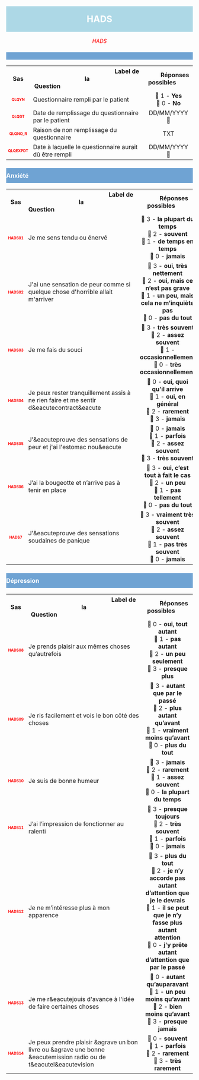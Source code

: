 <H1 style='background-color: #add8e6; color: white; width: 100%; text-align: center; padding: 20px 0; font-size: 24px; font-weight: bold;'>HADS</H1>
<div style='color: red; text-align: center; font-style: italic;'>HADS</div>

<h2 style='background-color: #6fa3d3; color: white; width: 100%; text-align: left; padding: 10px 0; font-size: 16px; font-weight: bold;'>
          </h2>
<table style='width:100%;'>
<tr>
<th style='width:50px; text-align:center;'><strong>Sas</strong></th>
<th style='width:600px; text-align:center;'><strong>&nbsp;&nbsp;&nbsp;&nbsp;&nbsp;&nbsp;&nbsp;&nbsp;&nbsp;&nbsp;&nbsp;&nbsp;&nbsp;&nbsp;&nbsp;&nbsp;&nbsp;&nbsp;&nbsp;&nbsp;&nbsp;&nbsp;&nbsp;&nbsp;&nbsp;&nbsp;&nbsp;&nbsp;&nbsp;&nbsp;&nbsp;&nbsp;&nbsp;&nbsp;&nbsp;&nbsp;&nbsp;&nbsp;&nbsp;&nbsp;&nbsp;&nbsp;&nbsp;&nbsp;&nbsp;&nbsp;&nbsp;&nbsp;&nbsp;&nbsp;Label de la Question&nbsp;&nbsp;&nbsp;&nbsp;&nbsp;&nbsp;&nbsp;&nbsp;&nbsp;&nbsp;&nbsp;&nbsp;&nbsp;&nbsp;&nbsp;&nbsp;&nbsp;&nbsp;&nbsp;&nbsp;&nbsp;&nbsp;&nbsp;&nbsp;&nbsp;&nbsp;&nbsp;&nbsp;&nbsp;&nbsp;&nbsp;&nbsp;&nbsp;&nbsp;&nbsp;&nbsp;&nbsp;&nbsp;&nbsp;&nbsp;&nbsp;&nbsp;&nbsp;&nbsp;&nbsp;&nbsp;&nbsp;&nbsp;&nbsp;&nbsp;</strong></th>
<th style='width:300px; text-align:center;'><strong>&nbsp;&nbsp;&nbsp;&nbsp;&nbsp;&nbsp;&nbsp;&nbsp;Réponses possibles&nbsp;&nbsp;&nbsp;&nbsp;&nbsp;&nbsp;&nbsp;&nbsp;</strong></th>
</tr>
<tr>
 <tr> 
<td style='width:50px; text-align:center; color:red; font-size: 10px;'> <b> QLQYN </b></td> 
  <td style='width:600px; text-align:left;'> Questionnaire rempli par le patient   </td>
 <td style='width:300px; text-align:center;'>   🔘 1 - <b>Yes</b> <br> 🔘 0 - <b>No</b> <br> </td> 
 </tr>
 <tr> 
<td style='width:50px; text-align:center; color:red; font-size: 10px;'> <b> QLQDT </b></td> 
  <td style='width:600px; text-align:left;'> Date de remplissage du questionnaire par le patient   </td>
 <td style='width:300px; text-align:center;'>   DD/MM/YYYY 📅 </td> 
 </tr>
 <tr> 
<td style='width:50px; text-align:center; color:red; font-size: 10px;'> <b> QLQNO_R </b></td> 
  <td style='width:600px; text-align:left;'> Raison de non remplissage du questionnaire   </td>
 <td style='width:300px; text-align:center;'>  TXT </td> 
 </tr>
 <tr> 
<td style='width:50px; text-align:center; color:red; font-size: 10px;'> <b> QLQEXPDT </b></td> 
  <td style='width:600px; text-align:left;'> Date à laquelle le questionnaire aurait dû être rempli   </td>
 <td style='width:300px; text-align:center;'>   DD/MM/YYYY 📅 </td> 
 </tr>
</table>
<h2 style='background-color: #6fa3d3; color: white; width: 100%; text-align: left; padding: 10px 0; font-size: 16px; font-weight: bold;'>Anxiété</h2>
<table style='width:100%;'>
<tr>
<th style='width:50px; text-align:center;'><strong>Sas</strong></th>
<th style='width:600px; text-align:center;'><strong>&nbsp;&nbsp;&nbsp;&nbsp;&nbsp;&nbsp;&nbsp;&nbsp;&nbsp;&nbsp;&nbsp;&nbsp;&nbsp;&nbsp;&nbsp;&nbsp;&nbsp;&nbsp;&nbsp;&nbsp;&nbsp;&nbsp;&nbsp;&nbsp;&nbsp;&nbsp;&nbsp;&nbsp;&nbsp;&nbsp;&nbsp;&nbsp;&nbsp;&nbsp;&nbsp;&nbsp;&nbsp;&nbsp;&nbsp;&nbsp;&nbsp;&nbsp;&nbsp;&nbsp;&nbsp;&nbsp;&nbsp;&nbsp;&nbsp;&nbsp;Label de la Question&nbsp;&nbsp;&nbsp;&nbsp;&nbsp;&nbsp;&nbsp;&nbsp;&nbsp;&nbsp;&nbsp;&nbsp;&nbsp;&nbsp;&nbsp;&nbsp;&nbsp;&nbsp;&nbsp;&nbsp;&nbsp;&nbsp;&nbsp;&nbsp;&nbsp;&nbsp;&nbsp;&nbsp;&nbsp;&nbsp;&nbsp;&nbsp;&nbsp;&nbsp;&nbsp;&nbsp;&nbsp;&nbsp;&nbsp;&nbsp;&nbsp;&nbsp;&nbsp;&nbsp;&nbsp;&nbsp;&nbsp;&nbsp;&nbsp;&nbsp;</strong></th>
<th style='width:300px; text-align:center;'><strong>&nbsp;&nbsp;&nbsp;&nbsp;&nbsp;&nbsp;&nbsp;&nbsp;Réponses possibles&nbsp;&nbsp;&nbsp;&nbsp;&nbsp;&nbsp;&nbsp;&nbsp;</strong></th>
</tr>
<tr>
 <tr> 
<td style='width:50px; text-align:center; color:red; font-size: 10px;'> <b> HADS01 </b></td> 
  <td style='width:600px; text-align:left;'> Je me sens tendu ou énervé   </td>
 <td style='width:300px; text-align:center;'>   🔘 3 - <b>la plupart du temps</b> <br> 🔘 2 - <b>souvent</b> <br> 🔘 1 - <b>de temps en temps</b> <br> 🔘 0 - <b>jamais</b> <br> </td> 
 </tr>
 <tr> 
<td style='width:50px; text-align:center; color:red; font-size: 10px;'> <b> HADS02 </b></td> 
  <td style='width:600px; text-align:left;'> J'ai une sensation de peur comme si quelque chose d&apos;horrible allait m&apos;arriver   </td>
 <td style='width:300px; text-align:center;'>   🔘 3 - <b>oui, très nettement</b> <br> 🔘 2 - <b>oui, mais ce n’est pas grave</b> <br> 🔘 1 - <b>un peu, mais cela ne m’inquiète pas</b> <br> 🔘 0 - <b>pas du tout</b> <br> </td> 
 </tr>
 <tr> 
<td style='width:50px; text-align:center; color:red; font-size: 10px;'> <b> HADS03 </b></td> 
  <td style='width:600px; text-align:left;'> Je me fais du souci   </td>
 <td style='width:300px; text-align:center;'>   🔘 3 - <b>très souvent</b> <br> 🔘 2 - <b>assez souvent</b> <br> 🔘 1 - <b>occasionnellement</b> <br> 🔘 0 - <b>très occasionnellement</b> <br> </td> 
 </tr>
 <tr> 
<td style='width:50px; text-align:center; color:red; font-size: 10px;'> <b> HADS04 </b></td> 
  <td style='width:600px; text-align:left;'> Je peux rester tranquillement assis à ne rien faire et me sentir d&amp;eacutecontract&amp;eacute   </td>
 <td style='width:300px; text-align:center;'>   🔘 0 - <b>oui, quoi qu’il arrive</b> <br> 🔘 1 - <b>oui, en général</b> <br> 🔘 2 - <b>rarement</b> <br> 🔘 3 - <b>jamais</b> <br> </td> 
 </tr>
 <tr> 
<td style='width:50px; text-align:center; color:red; font-size: 10px;'> <b> HADS05 </b></td> 
  <td style='width:600px; text-align:left;'> J'&amp;eacuteprouve des sensations de peur et j'ai l'estomac nou&amp;eacute   </td>
 <td style='width:300px; text-align:center;'>   🔘 0 - <b>jamais</b> <br> 🔘 1 - <b>parfois</b> <br> 🔘 2 - <b>assez souvent</b> <br> 🔘 3 - <b>très souvent</b> <br> </td> 
 </tr>
 <tr> 
<td style='width:50px; text-align:center; color:red; font-size: 10px;'> <b> HADS06 </b></td> 
  <td style='width:600px; text-align:left;'> J’ai la bougeotte et n’arrive pas à tenir en place   </td>
 <td style='width:300px; text-align:center;'>   🔘 3 - <b>oui, c’est tout à fait le cas</b> <br> 🔘 2 - <b>un peu</b> <br> 🔘 1 - <b>pas tellement</b> <br> 🔘 0 - <b>pas du tout</b> <br> </td> 
 </tr>
 <tr> 
<td style='width:50px; text-align:center; color:red; font-size: 10px;'> <b> HADS7 </b></td> 
  <td style='width:600px; text-align:left;'> J'&amp;eacuteprouve des sensations soudaines de panique   </td>
 <td style='width:300px; text-align:center;'>   🔘 3 - <b>vraiment très souvent</b> <br> 🔘 2 - <b>assez souvent</b> <br> 🔘 1 - <b>pas très souvent</b> <br> 🔘 0 - <b>jamais</b> <br> </td> 
 </tr>
</table>
<h2 style='background-color: #6fa3d3; color: white; width: 100%; text-align: left; padding: 10px 0; font-size: 16px; font-weight: bold;'>Dépression</h2>
<table style='width:100%;'>
<tr>
<th style='width:50px; text-align:center;'><strong>Sas</strong></th>
<th style='width:600px; text-align:center;'><strong>&nbsp;&nbsp;&nbsp;&nbsp;&nbsp;&nbsp;&nbsp;&nbsp;&nbsp;&nbsp;&nbsp;&nbsp;&nbsp;&nbsp;&nbsp;&nbsp;&nbsp;&nbsp;&nbsp;&nbsp;&nbsp;&nbsp;&nbsp;&nbsp;&nbsp;&nbsp;&nbsp;&nbsp;&nbsp;&nbsp;&nbsp;&nbsp;&nbsp;&nbsp;&nbsp;&nbsp;&nbsp;&nbsp;&nbsp;&nbsp;&nbsp;&nbsp;&nbsp;&nbsp;&nbsp;&nbsp;&nbsp;&nbsp;&nbsp;&nbsp;Label de la Question&nbsp;&nbsp;&nbsp;&nbsp;&nbsp;&nbsp;&nbsp;&nbsp;&nbsp;&nbsp;&nbsp;&nbsp;&nbsp;&nbsp;&nbsp;&nbsp;&nbsp;&nbsp;&nbsp;&nbsp;&nbsp;&nbsp;&nbsp;&nbsp;&nbsp;&nbsp;&nbsp;&nbsp;&nbsp;&nbsp;&nbsp;&nbsp;&nbsp;&nbsp;&nbsp;&nbsp;&nbsp;&nbsp;&nbsp;&nbsp;&nbsp;&nbsp;&nbsp;&nbsp;&nbsp;&nbsp;&nbsp;&nbsp;&nbsp;&nbsp;</strong></th>
<th style='width:300px; text-align:center;'><strong>&nbsp;&nbsp;&nbsp;&nbsp;&nbsp;&nbsp;&nbsp;&nbsp;Réponses possibles&nbsp;&nbsp;&nbsp;&nbsp;&nbsp;&nbsp;&nbsp;&nbsp;</strong></th>
</tr>
<tr>
 <tr> 
<td style='width:50px; text-align:center; color:red; font-size: 10px;'> <b> HADS08 </b></td> 
  <td style='width:600px; text-align:left;'> Je prends plaisir aux mêmes choses qu’autrefois   </td>
 <td style='width:300px; text-align:center;'>   🔘 0 - <b>oui, tout autant</b> <br> 🔘 1 - <b>pas autant</b> <br> 🔘 2 - <b>un peu seulement</b> <br> 🔘 3 - <b>presque plus</b> <br> </td> 
 </tr>
 <tr> 
<td style='width:50px; text-align:center; color:red; font-size: 10px;'> <b> HADS09 </b></td> 
  <td style='width:600px; text-align:left;'> Je ris facilement et vois le bon côté des choses   </td>
 <td style='width:300px; text-align:center;'>   🔘 3 - <b>autant que par le passé</b> <br> 🔘 2 - <b>plus autant qu’avant</b> <br> 🔘 1 - <b>vraiment moins qu’avant</b> <br> 🔘 0 - <b>plus du tout</b> <br> </td> 
 </tr>
 <tr> 
<td style='width:50px; text-align:center; color:red; font-size: 10px;'> <b> HADS10 </b></td> 
  <td style='width:600px; text-align:left;'> Je suis de bonne humeur   </td>
 <td style='width:300px; text-align:center;'>   🔘 3 - <b>jamais</b> <br> 🔘 2 - <b>rarement</b> <br> 🔘 1 - <b>assez souvent</b> <br> 🔘 0 - <b>la plupart du temps</b> <br> </td> 
 </tr>
 <tr> 
<td style='width:50px; text-align:center; color:red; font-size: 10px;'> <b> HADS11 </b></td> 
  <td style='width:600px; text-align:left;'> J’ai l’impression de fonctionner au ralenti   </td>
 <td style='width:300px; text-align:center;'>   🔘 3 - <b>presque toujours</b> <br> 🔘 2 - <b>très souvent</b> <br> 🔘 1 - <b>parfois</b> <br> 🔘 0 - <b>jamais</b> <br> </td> 
 </tr>
 <tr> 
<td style='width:50px; text-align:center; color:red; font-size: 10px;'> <b> HADS12 </b></td> 
  <td style='width:600px; text-align:left;'> Je ne m’intéresse plus à mon apparence   </td>
 <td style='width:300px; text-align:center;'>   🔘 3 - <b>plus du tout</b> <br> 🔘 2 - <b>je n’y accorde pas autant d’attention que je le devrais</b> <br> 🔘 1 - <b>il se peut que je n’y fasse plus autant attention</b> <br> 🔘 0 - <b>j’y prête autant d’attention que par le passé</b> <br> </td> 
 </tr>
 <tr> 
<td style='width:50px; text-align:center; color:red; font-size: 10px;'> <b> HADS13 </b></td> 
  <td style='width:600px; text-align:left;'> Je me r&amp;eacutejouis d'avance à l'idée de faire certaines choses   </td>
 <td style='width:300px; text-align:center;'>   🔘 0 - <b>autant qu’auparavant</b> <br> 🔘 1 - <b>un peu moins qu’avant</b> <br> 🔘 2 - <b>bien moins qu’avant</b> <br> 🔘 3 - <b>presque jamais</b> <br> </td> 
 </tr>
 <tr> 
<td style='width:50px; text-align:center; color:red; font-size: 10px;'> <b> HADS14 </b></td> 
  <td style='width:600px; text-align:left;'> Je peux prendre plaisir &amp;agrave un bon livre ou &amp;agrave une bonne &amp;eacutemission radio ou de t&amp;eacutel&amp;eacutevision   </td>
 <td style='width:300px; text-align:center;'>   🔘 0 - <b>souvent</b> <br> 🔘 1 - <b>parfois</b> <br> 🔘 2 - <b>rarement</b> <br> 🔘 3 - <b>très rarement</b> <br> </td> 
 </tr>
</table>
